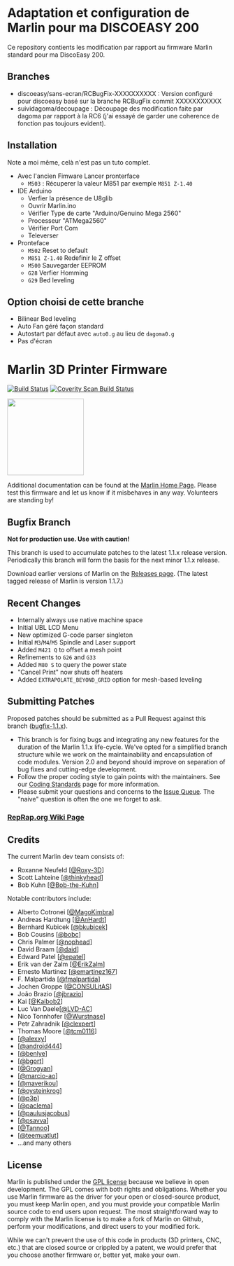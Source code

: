 # Adaptation et configuration de Marlin pour ma DISCOEASY 200

Ce repository contients les modification par rapport au firmware Marlin standard pour ma DiscoEasy 200.

## Branches

- discoeasy/sans-ecran/RCBugFix-XXXXXXXXXX : Version configuré pour discoeasy basé sur la branche RCBugFix commit XXXXXXXXXXX
- suividagoma/decoupage : Découpage des modification faite par dagoma par rapport à la RC6 (j'ai essayé de garder une coherence de fonction pas toujours evident).

## Installation

Note a moi même, celà n'est pas un tuto complet.

- Avec l'ancien Fimware Lancer pronterface
  - ``M503`` : Récuperer la valeur M851 par exemple ``M851 Z-1.40``
- IDE Arduino
  - Verfier la présence de U8glib
  - Ouvrir Marlin.ino
  - Vérifier Type de carte "Arduino/Genuino Mega 2560"
  - Processeur "ATMega2560"
  - Vérifier Port Com
  - Televerser
- Pronteface
  - ``M502`` Reset to default
  - ``M851 Z-1.40`` Redefinir le Z offset
  - ``M500`` Sauvegarder EEPROM
  - ``G28`` Verfier Homming
  - ``G29`` Bed leveling 

## Option choisi de cette branche

- Bilinear Bed leveling
- Auto Fan géré façon standard
- Autostart par défaut avec ``auto0.g`` au lieu de ``dagoma0.g``
- Pas d'écran


# Marlin 3D Printer Firmware

[![Build Status](https://travis-ci.org/MarlinFirmware/Marlin.svg?branch=RCBugFix)](https://travis-ci.org/MarlinFirmware/Marlin)
[![Coverity Scan Build Status](https://scan.coverity.com/projects/2224/badge.svg)](https://scan.coverity.com/projects/2224)

<img align="top" width=175 src="buildroot/share/pixmaps/logo/marlin-250.png" />

Additional documentation can be found at the [Marlin Home Page](http://marlinfw.org/).
Please test this firmware and let us know if it misbehaves in any way. Volunteers are standing by!

## Bugfix Branch

__Not for production use. Use with caution!__

This branch is used to accumulate patches to the latest 1.1.x release version. Periodically this branch will form the basis for the next minor 1.1.x release.

Download earlier versions of Marlin on the [Releases page](https://github.com/MarlinFirmware/Marlin/releases). (The latest tagged release of Marlin is version 1.1.7.)

## Recent Changes
- Internally always use native machine space
- Initial UBL LCD Menu
- New optimized G-code parser singleton
- Initial `M3`/`M4`/`M5` Spindle and Laser support
- Added `M421 Q` to offset a mesh point
- Refinements to `G26` and `G33`
- Added `M80 S` to query the power state
- "Cancel Print" now shuts off heaters
- Added `EXTRAPOLATE_BEYOND_GRID` option for mesh-based leveling

## Submitting Patches

Proposed patches should be submitted as a Pull Request against this branch ([bugfix-1.1.x](https://github.com/MarlinFirmware/Marlin/tree/bugfix-1.1.x)).

- This branch is for fixing bugs and integrating any new features for the duration of the Marlin 1.1.x life-cycle. We've opted for a simplified branch structure while we work on the maintainability and encapsulation of code modules. Version 2.0 and beyond should improve on separation of bug fixes and cutting-edge development.
- Follow the proper coding style to gain points with the maintainers. See our [Coding Standards](http://marlinfw.org/docs/development/coding_standards.html) page for more information.
- Please submit your questions and concerns to the [Issue Queue](https://github.com/MarlinFirmware/Marlin/issues). The "naive" question is often the one we forget to ask.

### [RepRap.org Wiki Page](http://reprap.org/wiki/Marlin)

## Credits

The current Marlin dev team consists of:
 - Roxanne Neufeld [[@Roxy-3D](https://github.com/Roxy-3D)]
 - Scott Lahteine [[@thinkyhead](https://github.com/thinkyhead)]
 - Bob Kuhn [[@Bob-the-Kuhn](https://github.com/Bob-the-Kuhn)]

Notable contributors include:
 - Alberto Cotronei [[@MagoKimbra](https://github.com/MagoKimbra)]
 - Andreas Hardtung [[@AnHardt](https://github.com/AnHardt)]
 - Bernhard Kubicek [[@bkubicek](https://github.com/bkubicek)]
 - Bob Cousins [[@bobc](https://github.com/bobc)]
 - Chris Palmer [[@nophead](https://github.com/nophead)]
 - David Braam [[@daid](https://github.com/daid)]
 - Edward Patel [[@epatel](https://github.com/epatel)]
 - Erik van der Zalm [[@ErikZalm](https://github.com/ErikZalm)]
 - Ernesto Martinez [[@emartinez167](https://github.com/emartinez167)]
 - F. Malpartida [[@fmalpartida](https://github.com/fmalpartida)]
 - Jochen Groppe [[@CONSULitAS](https://github.com/CONSULitAS)]
 - João Brazio [[@jbrazio](https://github.com/jbrazio)]
 - Kai [[@Kaibob2](https://github.com/Kaibob2)]
 - Luc Van Daele[[@LVD-AC](https://github.com/LVD-AC)]
 - Nico Tonnhofer [[@Wurstnase](https://github.com/Wurstnase)]
 - Petr Zahradnik [[@clexpert](https://github.com/clexpert)]
 - Thomas Moore [[@tcm0116](https://github.com/tcm0116)]
 - [[@alexxy](https://github.com/alexxy)]
 - [[@android444](https://github.com/android444)]
 - [[@benlye](https://github.com/benlye)]
 - [[@bgort](https://github.com/bgort)]
 - [[@Grogyan](https://github.com/Grogyan)]
 - [[@marcio-ao](https://github.com/marcio-ao)]
 - [[@maverikou](https://github.com/maverikou)]
 - [[@oysteinkrog](https://github.com/oysteinkrog)]
 - [[@p3p](https://github.com/p3p)]
 - [[@paclema](https://github.com/paclema)]
 - [[@paulusjacobus](https://github.com/paulusjacobus)]
 - [[@psavva](https://github.com/psavva)]
 - [[@Tannoo](https://github.com/Tannoo)]
 - [[@teemuatlut](https://github.com/teemuatlut)]
 - ...and many others

## License

Marlin is published under the [GPL license](/LICENSE) because we believe in open development. The GPL comes with both rights and obligations. Whether you use Marlin firmware as the driver for your open or closed-source product, you must keep Marlin open, and you must provide your compatible Marlin source code to end users upon request. The most straightforward way to comply with the Marlin license is to make a fork of Marlin on Github, perform your modifications, and direct users to your modified fork.

While we can't prevent the use of this code in products (3D printers, CNC, etc.) that are closed source or crippled by a patent, we would prefer that you choose another firmware or, better yet, make your own.
